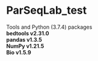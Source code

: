 # ParSeqLab_test

Tools and Python (3.7.4) packages   
**bedtools v2.31.0**  
**pandas v1.3.5**   
**NumPy v1.21.5**  
**Bio v1.5.9** 

